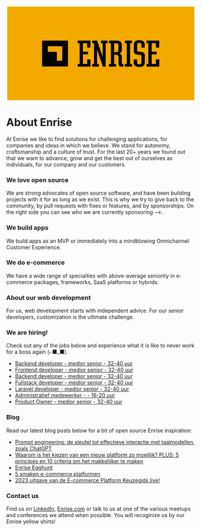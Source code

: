 <p align="center"><a href="https://enrise.com" target="_blank"><img src="https://github.com/enrise/.github/blob/master/images/logo.png?raw=true"></a></p>

# About Enrise

At Enrise we like to find solutions for challenging applications, for companies and ideas in which we believe. We stand for autonomy, craftsmanship and a culture of trust. For the last 20+ years we found out that we want to advance, grow and get the best out of ourselves as individuals, for our company and our customers.

### We love open source

We are strong advocates of open source software, and have been building projects with it for as long as we exist.
This is why we try to give back to the community, by pull requests with fixes or features, and by sponsorships.
On the right side you can see who we are currently sponsoring -->.

### We build apps
We build apps as an MVP or immediately into a mindblowing Omnichannel Customer Experience.

### We do e-commerce
We have a wide range of specialties with above-average seniority in e-commerce packages, frameworks, SaaS platforms or hybrids.

### About our web development
For us, web development starts with independent advice. For our senior developers, customization is the ultimate challenge.

### We are hiring!

Check out any of the jobs below and experience what it is like to never work for a boss again (⌐■_■).

<!-- JOB-LIST:START -->
- [Backend developer - medior  senior - 32-40 uur](https://jobs.enrise.com/developer-team-craft)
- [Frontend developer - medior  senior - 32-40 uur](https://jobs.enrise.com/frontend-developer-team-craft)
- [Backend developer - medior senior - 32-40 uur](https://jobs.enrise.com/backend-developer)
- [Fullstack developer - medior senior - 32-40 uur](https://jobs.enrise.com/fullstack-developer-team-quantum)
- [Laravel developer - medior senior - 32-40 uur](https://jobs.enrise.com/laravel-developer-2)
- [Administratief medewerker -  - 16-20 uur](https://jobs.enrise.com/administratief-medewerker)
- [Product Owner - medior senior - 32-40 uur](https://jobs.enrise.com/product-owner-team-artisans/nl)
<!-- JOB-LIST:END -->

### Blog

Read our latest blog posts below for a bit of open source Enrise inspiration:

<!-- POST-LIST:START -->
- [Prompt engineering: de sleutel tot effectieve interactie met taalmodellen, zoals ChatGPT](https://enrise.com/2023/05/prompt-engineering/)
- [Waarom is het kiezen van een nieuw platform zo moeilijk? PLUS: 5 principes en 10 criteria om het makkelijker te maken](https://enrise.com/2023/04/waarom-is-het-kiezen-van-een-nieuw-platform-zo-moeilijk/)
- [Enrise Egghunt](https://enrise.com/2023/04/enrise-egghunt/)
- [5 smaken e-commerce platformen](https://enrise.com/2023/04/5-smaken-e-commerce-platformen/)
- [2023 uitgave van de E-commerce Platform Keuzegids live!](https://enrise.com/2023/04/nu-beschikbaar-e-commerce-platform-keuzegids-2023/)
<!-- POST-LIST:END -->

### Contact us

Find us on <a href="https://www.linkedin.com/company/enrise/" target="_blank">LinkedIn</a>, <a href="https://enrise.com" target="_blank">Enrise.com</a> or talk to us at one of the various meetups and conferences we attend when possible. You will recoginize us by our Enrise yellow shirts!
